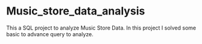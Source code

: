 # Music_store_data_analysis
This a SQL project to analyze Music Store Data. In this project I solved some basic to advance query to analyze.
